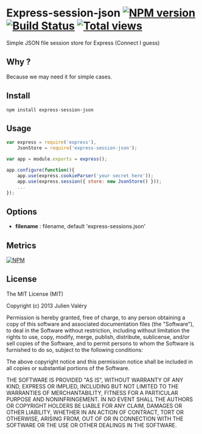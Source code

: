 # Express-session-json [![NPM version](https://badge.fury.io/js/express-session-json.png)](http://badge.fury.io/js/express-session-json) [![Build Status](https://travis-ci.org/darul75/express-session-json.png?branch=master)](https://travis-ci.org/darul75/express-session-json) [![Total views](https://sourcegraph.com/api/repos/github.com/darul75/express-session-json/counters/views.png)](https://sourcegraph.com/github.com/darul75/express-session-json)

Simple JSON file session store for Express (Connect I guess)

## Why ?

Because we may need it for simple cases.

## Install

~~~
npm install express-session-json
~~~

## Usage

```javascript
var express = require('express'),
    JsonStore = require('express-session-json');

var app = module.exports = express();

app.configure(function(){    
    app.use(express.cookieParser('your secret here'));
    app.use(express.session({ store: new JsonStore() }));
    ...
});
```

## Options

- **filename** : filename, default 'express-sessions.json'

## Metrics

[![NPM](https://nodei.co/npm/express-session-json.png?downloads=true&downloadRank=true&stars=true)](https://nodei.co/npm/express-session-json/)

## License

The MIT License (MIT)

Copyright (c) 2013 Julien Valéry

Permission is hereby granted, free of charge, to any person obtaining a copy
of this software and associated documentation files (the "Software"), to deal
in the Software without restriction, including without limitation the rights
to use, copy, modify, merge, publish, distribute, sublicense, and/or sell
copies of the Software, and to permit persons to whom the Software is
furnished to do so, subject to the following conditions:

The above copyright notice and this permission notice shall be included in
all copies or substantial portions of the Software.

THE SOFTWARE IS PROVIDED "AS IS", WITHOUT WARRANTY OF ANY KIND, EXPRESS OR
IMPLIED, INCLUDING BUT NOT LIMITED TO THE WARRANTIES OF MERCHANTABILITY,
FITNESS FOR A PARTICULAR PURPOSE AND NONINFRINGEMENT. IN NO EVENT SHALL THE
AUTHORS OR COPYRIGHT HOLDERS BE LIABLE FOR ANY CLAIM, DAMAGES OR OTHER
LIABILITY, WHETHER IN AN ACTION OF CONTRACT, TORT OR OTHERWISE, ARISING FROM,
OUT OF OR IN CONNECTION WITH THE SOFTWARE OR THE USE OR OTHER DEALINGS IN
THE SOFTWARE.
